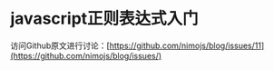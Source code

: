 javascript正则表达式入门
==============================
<!--_PAGEDATA
{
    "title": "javascript正则表达式入门",
    "githubissuesid": ,
    "createData": "2015-04-03",
    "keywords": "",
    "description":""
}
_PAGEDATA-->


访问Github原文进行讨论：[https://github.com/nimojs/blog/issues/11](https://github.com/nimojs/blog/issues/)